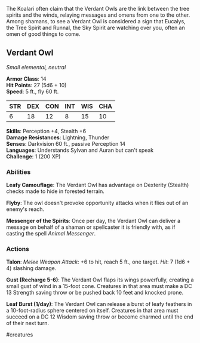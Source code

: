 The Koalari often claim that the Verdant Owls are the link between the tree spirits and the winds, relaying messages and omens from one to the other. Among shamans, to see a Verdant Owl is considered a sign that Eucalys, the Tree Spirit and Runnal, the Sky Spirit are watching over you, often an omen of good things to come.

## Verdant Owl

_Small elemental, neutral_

**Armor Class**: 14  
**Hit Points**: 27 (5d6 + 10)  
**Speed**: 5 ft., fly 60 ft.

|STR|DEX|CON|INT|WIS|CHA|
|---|---|---|---|---|---|
|6|18|12|8|15|10|

**Skills**: Perception +4, Stealth +6  
**Damage Resistances**: Lightning, Thunder  
**Senses**: Darkvision 60 ft., passive Perception 14  
**Languages**: Understands Sylvan and Auran but can't speak  
**Challenge**: 1 (200 XP)

### Abilities

**Leafy Camouflage**: The Verdant Owl has advantage on Dexterity (Stealth) checks made to hide in forested terrain.

**Flyby**: The owl doesn't provoke opportunity attacks when it flies out of an enemy's reach.

**Messenger of the Spirits**: Once per day, the Verdant Owl can deliver a message on behalf of a shaman or spellcaster it is friendly with, as if casting the spell _Animal Messenger_.

### Actions

**Talon**: _Melee Weapon Attack_: +6 to hit, reach 5 ft., one target. _Hit_: 7 (1d6 + 4) slashing damage.

**Gust (Recharge 5-6)**: The Verdant Owl flaps its wings powerfully, creating a small gust of wind in a 15-foot cone. Creatures in that area must make a DC 13 Strength saving throw or be pushed back 10 feet and knocked prone.

**Leaf Burst (1/day)**: The Verdant Owl can release a burst of leafy feathers in a 10-foot-radius sphere centered on itself. Creatures in that area must succeed on a DC 12 Wisdom saving throw or become charmed until the end of their next turn.

#creatures 